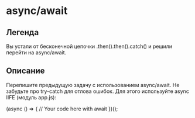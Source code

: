 # async/await
## Легенда
Вы устали от бесконечной цепочки .then().then().catch() и решили перейти на async/await.

## Описание
Перепишите предыдущую задачу с использованием async/await. Не забудьте про try-catch для отлова ошибок. Для этого используйте async IIFE (модуль app.js):

   (async () => {
     // Your code here with await
   })();
